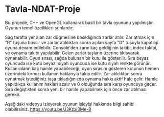 # Tavla-NDAT-Proje
Bu projede, C++ ve OpenGL kullanarak basit bir tavla oyununu yapılmıştır. Oyunun temel özellikleri şunlardır:

Sağ tarafta yer alan zar düğmesine basıldığında zarlar atılır.
Zar atmak için "R" tuşuna basılır ve zarlar atıldıktan sonra açılan sayfa "D" tuşuyla kapatılıp oyuna devam edilebilir.
Console'den zarın kaç geldiğinin takibi, index takibi, ve oynama takibi yapılabilir.
Gelen zarlar taşların üzerine tıklayarak oynanabilir.
Oyun sırası, sağda bulunan bir kutu ile gösterilir. Sıra beyaz oyuncuda ise kutu beyaz, siyah oyuncuda ise kutu siyah renkte görünür.
Kullanıcıların kaç hamle yapabileceği, oyun sırasını gösteren kutunun hemen üzerindeki kırmızı kullanım haklarıyla takip edilir.
Zar atıldıktan sonra oynatmak istediğiniz taşa tıkladığınızda oynama hakkı aktif hale gelir. Hamle yapıldıkça kullanım hakları azalır ve 0 olduğunda sıra karşı oyuncuya geçer.
Sıra değiştikten sonra yeni bir hamle yapabilmek için önce zar atılması gerekir.

Aşağıdaki videoyu izleyerek oyunun işleyişi hakkında bilgi sahibi olabilirsiniz.
https://youtu.be/J3Kzxi3Me-8
